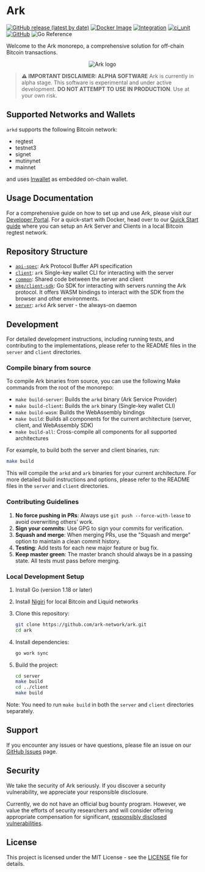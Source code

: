 # Ark

[![GitHub release (latest by date)](https://img.shields.io/github/v/release/ark-network/ark)](https://github.com/ark-network/ark/releases)
[![Docker Image](https://img.shields.io/badge/docker-ghcr.io%2Fark--network%2Fark-blue?logo=docker)](https://github.com/ark-network/ark/pkgs/container/ark)
[![Integration](https://github.com/ark-network/ark/actions/workflows/ark.integration.yaml/badge.svg)](https://github.com/ark-network/ark/actions/workflows/ark.integration.yaml)
[![ci_unit](https://github.com/ark-network/ark/actions/workflows/ark.unit.yaml/badge.svg)](https://github.com/ark-network/ark/actions/workflows/ark.unit.yaml)
[![GitHub](https://img.shields.io/github/license/ark-network/ark)](https://github.com/ark-network/ark/blob/master/LICENSE)
![Go Reference](https://pkg.go.dev/badge/github.com/ark-network/ark.svg)

Welcome to the Ark monorepo, a comprehensive solution for off-chain Bitcoin transactions.

<p align="center">
  <img src="https://github.com/user-attachments/assets/169d6ae5-7d90-448d-b768-4e40a412bf70" alt="Ark logo">
</p>

> **⚠️ IMPORTANT DISCLAIMER: ALPHA SOFTWARE**
> Ark is currently in alpha stage. This software is experimental and under active development.
> **DO NOT ATTEMPT TO USE IN PRODUCTION**. Use at your own risk.

## Supported Networks and Wallets

`arkd` supports the following Bitcoin network:
* regtest
* testnet3
* signet
* mutinynet
* mainnet

and uses [lnwallet](https://pkg.go.dev/github.com/lightningnetwork/lnd/lnwallet/btcwallet) as embedded on-chain wallet.

## Usage Documentation

For a comprehensive guide on how to set up and use Ark, please visit our [Developer Portal](https://arkdev.info).
For a quick-start with Docker, head over to our [Quick Start guide](https://arkdev.info/docs/quick-start/overview) where you can setup an Ark Server and Clients in a local Bitcoin regtest network.

## Repository Structure

- [`api-spec`](./api-spec/): Ark Protocol Buffer API specification
- [`client`](./client/): `ark` Single-key wallet CLI for interacting with the server
- [`common`](./common/): Shared code between the server and client
- [`pkg/client-sdk`](./pkg/client-sdk/): Go SDK for interacting with servers running the Ark protocol. It offers WASM bindings to interact with the SDK from the browser and other environments.
- [`server`](./server/): `arkd` Ark server - the always-on daemon

## Development

For detailed development instructions, including running tests, and contributing to the implementations, please refer to the README files in the `server` and `client` directories.

### Compile binary from source

To compile Ark binaries from source, you can use the following Make commands from the root of the monorepo:

- `make build-server`: Builds the `arkd` binary (Ark Service Provider)
- `make build-client`: Builds the `ark` binary (Single-key wallet CLI)
- `make build-wasm`: Builds the WebAssembly bindings
- `make build`: Builds all components for the current architecture (server, client, and WebAssembly SDK)
- `make build-all`: Cross-compile all components for all supported architectures

For example, to build both the server and client binaries, run:

```sh
make build
```

This will compile the `arkd` and `ark` binaries for your current architecture. For more detailed build instructions and options, please refer to the README files in the `server` and `client` directories.

### Contributing Guidelines

1. **No force pushing in PRs**: Always use `git push --force-with-lease` to avoid overwriting others' work.
2. **Sign your commits**: Use GPG to sign your commits for verification.
3. **Squash and merge**: When merging PRs, use the "Squash and merge" option to maintain a clean commit history.
4. **Testing**: Add tests for each new major feature or bug fix.
5. **Keep master green**: The master branch should always be in a passing state. All tests must pass before merging.

### Local Development Setup

1. Install Go (version 1.18 or later)
2. Install [Nigiri](https://nigiri.vulpem.com/) for local Bitcoin and Liquid networks
3. Clone this repository:

   ```sh
   git clone https://github.com/ark-network/ark.git
   cd ark
   ```

4. Install dependencies:

   ```sh
   go work sync
   ```

5. Build the project:

   ```sh
   cd server
   make build
   cd ../client
   make build
   ```

Note: You need to run `make build` in both the `server` and `client` directories separately.

## Support

If you encounter any issues or have questions, please file an issue on our [GitHub Issues](https://github.com/ark-network/ark/issues) page.

## Security

We take the security of Ark seriously. If you discover a security vulnerability, we appreciate your responsible disclosure.

Currently, we do not have an official bug bounty program. However, we value the efforts of security researchers and will consider offering appropriate compensation for significant, [responsibly disclosed vulnerabilities](./SECURITY.md).

## License

This project is licensed under the MIT License - see the [LICENSE](LICENSE) file for details.
